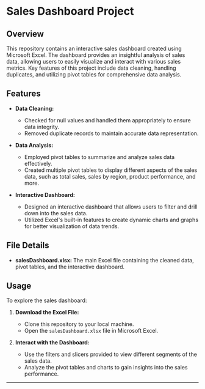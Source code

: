 # Sales Dashboard Project

## Overview

This repository contains an interactive sales dashboard created using Microsoft Excel. The dashboard provides an insightful analysis of sales data, allowing users to easily visualize and interact with various sales metrics. Key features of this project include data cleaning, handling duplicates, and utilizing pivot tables for comprehensive data analysis.

## Features

- **Data Cleaning:** 
  - Checked for null values and handled them appropriately to ensure data integrity.
  - Removed duplicate records to maintain accurate data representation.

- **Data Analysis:**
  - Employed pivot tables to summarize and analyze sales data effectively.
  - Created multiple pivot tables to display different aspects of the sales data, such as total sales, sales by region, product performance, and more.

- **Interactive Dashboard:**
  - Designed an interactive dashboard that allows users to filter and drill down into the sales data.
  - Utilized Excel's built-in features to create dynamic charts and graphs for better visualization of data trends.

## File Details

- **salesDashboard.xlsx:** The main Excel file containing the cleaned data, pivot tables, and the interactive dashboard.

## Usage

To explore the sales dashboard:

1. **Download the Excel File:**
   - Clone this repository to your local machine.
   - Open the `salesDashboard.xlsx` file in Microsoft Excel.

2. **Interact with the Dashboard:**
   - Use the filters and slicers provided to view different segments of the sales data.
   - Analyze the pivot tables and charts to gain insights into the sales performance.

---
